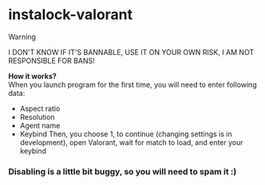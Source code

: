 # instalock-valorant
  
> [!WARNING] 
> I DON'T KNOW IF IT'S BANNABLE, USE IT ON YOUR OWN RISK, I AM NOT RESPONSIBLE FOR BANS!

**How it works?** \
When you launch program for the first time, you will need to enter following data:
- Aspect ratio
- Resolution
- Agent name
- Keybind 
Then, you choose 1, to continue (changing settings is in development), open Valorant, wait for match to load, and enter your keybind 
### **Disabling is a little bit buggy, so you will need to spam it :)**
